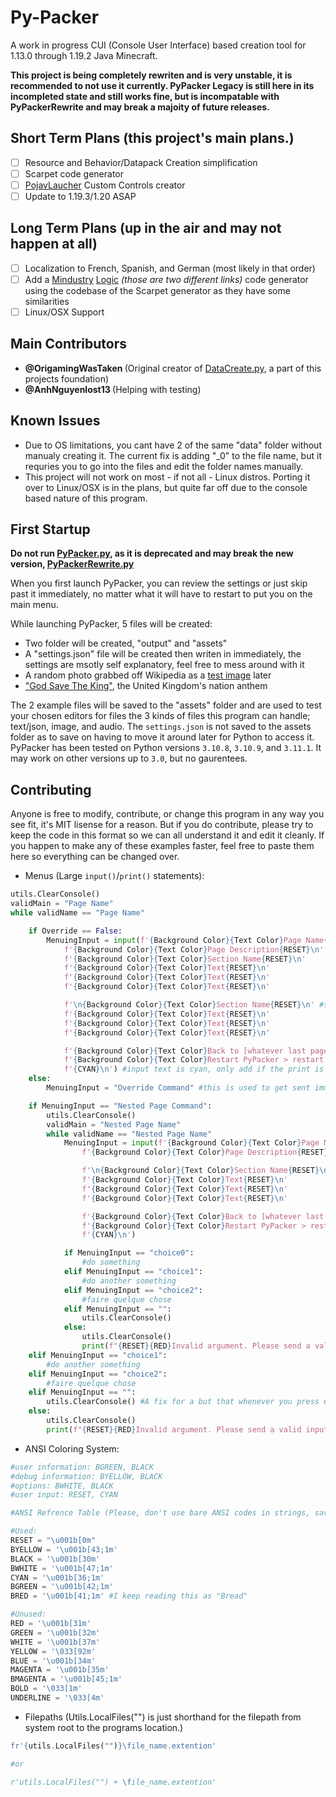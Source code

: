 # Py-Packer

A work in progress CUI (Console User Interface) based creation tool for 1.13.0 through 1.19.2 Java Minecraft.

<b>This project is being completely rewriten and is very unstable, it is recommended to not use it currently. PyPacker Legacy is still here in its incompleted state and still works fine, but is incompatable with PyPackerRewrite and may break a majoity of future releases.</b>

## Short Term Plans (this project's main plans.)

- [ ] Resource and Behavior/Datapack Creation simplification
- [ ] Scarpet code generator
- [ ] [PojavLaucher](https://github.com/PojavLauncherTeam/PojavLauncher) Custom Controls creator
- [ ] Update to 1.19.3/1.20 ASAP

## Long Term Plans (up in the air and may not happen at all)

- [ ] Localization to French, Spanish, and German (most likely in that order)
- [ ] Add a [Mindustry](https://github.com/Anuken/Mindustry) [Logic](https://mindustrygame.github.io/wiki/logic/0-introduction/) <i>(those are two different links)</i> code generator using the codebase of the Scarpet generator as they have some similarities
- [ ] Linux/OSX Support

## Main Contributors

- <b> @OrigamingWasTaken </b> (Original creator of [DataCreate.py](https://github.com/OrigamingWasTaken/DataCreate), a part of this projects foundation)
- <b> @AnhNguyenlost13 </b> (Helping with testing)

## Known Issues

- Due to OS limitations, you cant have 2 of the same "data" folder without manualy creating it. The current fix is adding "_0" to the file name, but it requries you to go into the files and edit the folder names manually.
- This project will not work on most - if not all - Linux distros. Porting it over to Linux/OSX is in the plans, but quite far off due to the console based nature of this program.

## First Startup

<b>Do not run [PyPacker.py](https://github.com/GirlInPurple/Py-Packer/blob/main/PyPacker.py), as it is deprecated and may break the new version, [PyPackerRewrite.py](https://github.com/GirlInPurple/Py-Packer/blob/main/PyPackerRewrite.py)</b>

When you first launch PyPacker, you can review the settings or just skip past it immediately, no matter what it will have to restart to put you on the main menu.

While launching PyPacker, 5 files will be created:

- Two folder will be created, "output" and "assets"
- A "settings.json" file will be created then writen in immediately, the settings are msotly self explanatory, feel free to mess around with it
- A random photo grabbed off Wikipedia as a [test image](https://en.wikipedia.org/wiki/The_Tolbooth,_Aberdeen) later
- ["God Save The King"](https://en.wikipedia.org/wiki/God_Save_the_King), the United Kingdom's nation anthem

The 2 example files will be saved to the "assets" folder and are used to test your chosen editors for files the 3 kinds of files this program can handle; text/json, image, and audio. The `settings.json` is not saved to the assets folder as to save on having to move it around later for Python to access it. PyPacker has been tested on Python versions `3.10.8`, `3.10.9`, and `3.11.1`. It may work on other versions up to `3.0`, but no gaurentees.

## Contributing

Anyone is free to modify, contribute, or change this program in any way you see fit, it's MIT lisense for a reason. But if you do contribute, please try to keep the code in this format so we can all understand it and edit it cleanly. If you happen to make any of these examples faster, feel free to paste them here so everything can be changed over.

- Menus (Large `input()`/`print()` statements):

```python
utils.ClearConsole()
validMain = "Page Name"
while validName == "Page Name"

    if Override == False:
        MenuingInput = input(f'{Background Color}{Text Color}Page Name{RESET}\n' #try and keep the text looking like it is what is renders like
            f'{Background Color}{Text Color}Page Description{RESET}\n'
            f'{Background Color}{Text Color}Section Name{RESET}\n'
            f'{Background Color}{Text Color}Text{RESET}\n'
            f'{Background Color}{Text Color}Text{RESET}\n'
            f'{Background Color}{Text Color}Text{RESET}\n'

            f'\n{Background Color}{Text Color}Section Name{RESET}\n' #separate sections like this
            f'{Background Color}{Text Color}Text{RESET}\n'
            f'{Background Color}{Text Color}Text{RESET}\n'
            f'{Background Color}{Text Color}Text{RESET}\n'

            f'{Background Color}{Text Color}Back to [whatever last page was] > quit{RESET}\n' #must be on every page
            f'{Background Color}{Text Color}Restart PyPacker > restart {RESET}\n' #if nessasary on the page
            f'{CYAN}\n') #input text is cyan, only add if the print is part of a input()
    else:
        MenuingInput = "Override Command" #this is used to get sent immediatly to a certain page/command

    if MenuingInput == "Nested Page Command":
        utils.ClearConsole()
        validMain = "Nested Page Name"
        while validName == "Nested Page Name"
            MenuingInput = input(f'{Background Color}{Text Color}Page Name{RESET}\n'
                f'{Background Color}{Text Color}Page Description{RESET}\n'

                f'\n{Background Color}{Text Color}Section Name{RESET}\n'
                f'{Background Color}{Text Color}Text{RESET}\n'
                f'{Background Color}{Text Color}Text{RESET}\n'
                f'{Background Color}{Text Color}Text{RESET}\n'

                f'{Background Color}{Text Color}Back to [whatever last page was] > quit{RESET}\n' #must be on every page
                f'{Background Color}{Text Color}Restart PyPacker > restart {RESET}\n' #if nessasary on the page
                f'{CYAN}\n')

            if MenuingInput == "choice0":
                #do something
            elif MenuingInput == "choice1":
                #do another something
            elif MenuingInput == "choice2":
                #faire quelque chose
            elif MenuingInput == "":
                utils.ClearConsole()
            else:
                utils.ClearConsole()
                print(f"{RESET}{RED}Invalid argument. Please send a valid input.{RESET}\n\n")
    elif MenuingInput == "choice1":
        #do another something
    elif MenuingInput == "choice2":
        #faire quelque chose
    elif MenuingInput == "":
        utils.ClearConsole() #A fix for a but that whenever you press enter with nothing entered it would say "Invalid Input"
    else:
        utils.ClearConsole()
        print(f"{RESET}{RED}Invalid argument. Please send a valid input.{RESET}\n\n")
```

- ANSI Coloring System:

```python
#user information: BGREEN, BLACK
#debug information: BYELLOW, BLACK
#options: BWHITE, BLACK
#user input: RESET, CYAN

#ANSI Refrence Table (Please, don't use bare ANSI codes in strings, save us our time and sanity.)

#Used:
RESET = "\u001b[0m"
BYELLOW = '\u001b[43;1m'
BLACK = '\u001b[30m'
BWHITE = '\u001b[47;1m'
CYAN = '\u001b[36;1m'
BGREEN = '\u001b[42;1m'
BRED = '\u001b[41;1m' #I keep reading this as "Bread"

#Unused:
RED = '\u001b[31m'
GREEN = '\u001b[32m'
WHITE = '\u001b[37m'
YELLOW = '\033[92m'
BLUE = '\u001b[34m'
MAGENTA = '\u001b[35m'
BMAGENTA = '\u001b[45;1m'
BOLD = '\033[1m'
UNDERLINE = '\033[4m'
```

- Filepaths (Utils.LocalFiles("") is just shorthand for the filepath from system root to the programs location.)

```python
fr'{utils.LocalFiles("")}\file_name.extention'

#or

r'utils.LocalFiles("") + \file_name.extention'
```
